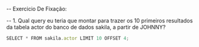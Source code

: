 -- Exercicio De Fixação: 

-- 1. Qual query eu teria que montar para trazer os 10 primeiros resultados da tabela actor do banco de dados sakila, a partir de JOHNNY?
```js
SELECT * FROM sakila.actor LIMIT 10 OFFSET 4;
```
